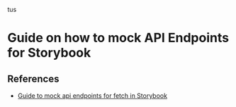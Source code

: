 tus
# Guide on how to mock API Endpoints for Storybook

## References
- [Guide to mock api endpoints for fetch in Storybook](https://dev.to/mattc/how-to-mock-api-calls-in-storybook-1762)
